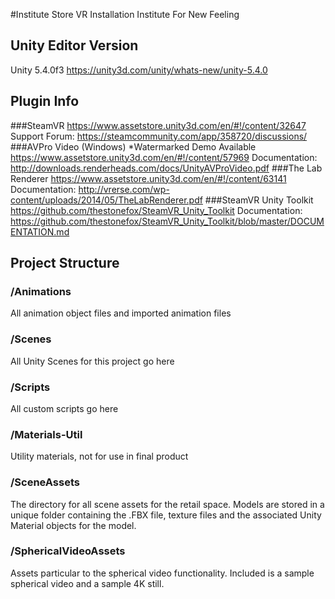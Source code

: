 #Institute Store
VR Installation
Institute For New Feeling

## Unity Editor Version
Unity 5.4.0f3
https://unity3d.com/unity/whats-new/unity-5.4.0


## Plugin Info
###SteamVR
https://www.assetstore.unity3d.com/en/#!/content/32647
Support Forum: https://steamcommunity.com/app/358720/discussions/
###AVPro Video (Windows) *Watermarked Demo Available
https://www.assetstore.unity3d.com/en/#!/content/57969
Documentation: http://downloads.renderheads.com/docs/UnityAVProVideo.pdf
###The Lab Renderer
https://www.assetstore.unity3d.com/en/#!/content/63141
Documentation: http://vrerse.com/wp-content/uploads/2014/05/TheLabRenderer.pdf
###SteamVR Unity Toolkit
https://github.com/thestonefox/SteamVR_Unity_Toolkit
Documentation: https://github.com/thestonefox/SteamVR_Unity_Toolkit/blob/master/DOCUMENTATION.md


## Project Structure
### /Animations
All animation object files and imported animation files
### /Scenes
All Unity Scenes for this project go here
### /Scripts
All custom scripts go here
### /Materials-Util
Utility materials, not for use in final product
### /SceneAssets
The directory for all scene assets for the retail space. Models are stored in a unique folder containing the .FBX file, texture files and the associated Unity Material objects for the model.
### /SphericalVideoAssets
Assets particular to the spherical video functionality. Included is a sample spherical video and a sample 4K still.



